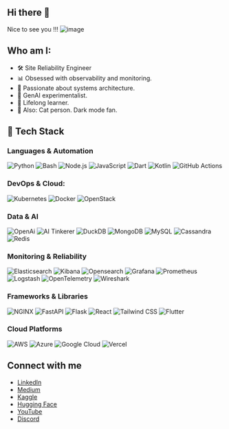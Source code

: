 ## Hi there 👋

Nice to see you !!! ![image](https://github.com/user-attachments/assets/a667dacf-b88f-4e97-8903-444c3aa2f507)

## Who am I:
* 🛠️ Site Reliability Engineer
* 📊 Obsessed with observability and monitoring.
* 🧱 Passionate about systems architecture.
* 🤖 GenAI experimentalist.
* 🧠 Lifelong learner. 
* 🐾 Also: Cat person. Dark mode fan.

## 🚀 Tech Stack
### Languages & Automation
![Python](https://img.shields.io/badge/-Python-3776AB?style=flat-square&logo=python&logoColor=white)
![Bash](https://img.shields.io/badge/Bash-gray?logo=gnubash)
![Node.js](https://img.shields.io/badge/Node.js-black?logo=nodedotjs)
![JavaScript](https://img.shields.io/badge/-JavaScript-F7DF1E?style=flat-square&logo=javascript&logoColor=black)
![Dart](https://img.shields.io/badge/Dart-0175C2?style=flat-square&logo=dart&logoColor=white)
![Kotlin](https://img.shields.io/badge/Kotlin-0095D5?style=flat-square&logo=kotlin&logoColor=white)
![GitHub Actions](https://img.shields.io/badge/GitHub%20Actions-blue?logo=githubactions&logoColor=%232088FF)

### DevOps & Cloud: 
![Kubernetes](https://img.shields.io/badge/-Kubernetes-326CE5?style=flat-square&logo=kubernetes&logoColor=white)
![Docker](https://img.shields.io/badge/-Docker-2496ED?style=flat-square&logo=docker&logoColor=white)
![OpenStack](https://img.shields.io/badge/OpenStack-gray?logo=openstack)

### Data & AI
![OpenAi](https://img.shields.io/badge/OpenAI-white?logo=openai&logoColor=%23412991)
![AI Tinkerer](https://img.shields.io/badge/AI%20Tinkerer-white?logo=openai&logoColor=%23412991)
![DuckDB](https://img.shields.io/badge/DuckDB-white?logo=duckdb)
![MongoDB](https://img.shields.io/badge/MongoDB-white?logo=mongodb)
![MySQL](https://img.shields.io/badge/-MySQL-4479A1?style=flat-square&logo=mysql&logoColor=white)
![Cassandra](https://img.shields.io/badge/-Cassandra-1287B1?style=flat-square&logo=apache-cassandra&logoColor=white)
![Redis](https://img.shields.io/badge/-Redis-DC382D?style=flat-square&logo=redis&logoColor=white)

### Monitoring & Reliability
![Elasticsearch](https://img.shields.io/badge/Elasticsearch-white?logo=elasticsearch&logoColor=%23005571)
![Kibana](https://img.shields.io/badge/Kibana-white?logo=kibana&logoColor=%23005571)
![Opensearch](https://img.shields.io/badge/Opensearch-white?logo=opensearch&logoColor=%23005EB8)
![Grafana](https://img.shields.io/badge/Grafana-white?logo=grafana&logoColor=%23F46800)
![Prometheus](https://img.shields.io/badge/prometheus-white?logo=prometheus&logoColor=%23E6522C)
![Logstash](https://img.shields.io/badge/Logstash-white?logo=logstash&logoColor=%23005571)
![OpenTelemetry](https://img.shields.io/badge/OpenTelemetry-white?logo=opentelemetry&logoColor=%23000000)
![Wireshark](https://img.shields.io/badge/Wireshark-white?logo=wireshark&logoColor=%231679A7)

### Frameworks & Libraries
![NGINX](https://img.shields.io/badge/NGINX-white?logo=nginx&logoColor=%23009639)
![FastAPI](https://img.shields.io/badge/fastAPI-white?logo=fastapi&logoColor=%23009688)
![Flask](https://img.shields.io/badge/-Flask-000000?style=flat-square&logo=flask&logoColor=white)
![React](https://img.shields.io/badge/React-20232A?style=flat-square&logo=react&logoColor=61DAFB)
![Tailwind CSS](https://img.shields.io/badge/Tailwind_CSS-38B2AC?style=flat-square&logo=tailwind-css&logoColor=white)
![Flutter](https://img.shields.io/badge/Flutter-02569B?style=flat-square&logo=flutter&logoColor=white)

### Cloud Platforms
![AWS](https://img.shields.io/badge/-AWS-232F3E?style=flat-square&logo=amazon-aws&logoColor=white)
![Azure](https://img.shields.io/badge/-Azure-0078D4?style=flat-square&logo=microsoft-azure&logoColor=white)
![Google Cloud](https://img.shields.io/badge/-Google%20Cloud-4285F4?style=flat-square&logo=google-cloud&logoColor=white)
![Vercel](https://img.shields.io/badge/vercel-black?logo=vercel)

## Connect with me
- [LinkedIn](https://www.linkedin.com/in/nicoletamocanu/)
- [Medium](https://nicoletamocanu.io/)
- [Kaggle](https://kaggle.com/nicoletamocanu)
- [Hugging Face](https://huggingface.co/nmo-genio)
- [YouTube](https://www.youtube.com/@nicoletamocanu2694)
- [Discord](https://discord.gg/X8KtYGDa)



<!--
**nmo-genio/nmo-genio** is a ✨ _special_ ✨ repository because its `README.md` (this file) appears on your GitHub profile.

Here are some ideas to get you started:

- 🔭 I’m currently working on ...
- 🌱 I’m currently learning ...
- 👯 I’m looking to collaborate on ...
- 🤔 I’m looking for help with ...
- 💬 Ask me about ...
- 📫 How to reach me: ...
- 😄 Pronouns: ...
- ⚡ Fun fact: ...
-->
